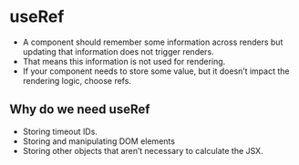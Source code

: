 # useRef

- A component should remember some information across renders but updating that information does not trigger renders.
- That means this information is not used for rendering.
- If your component needs to store some value, but it doesn’t impact the rendering logic, choose refs.


## Why do we need useRef

- Storing timeout IDs.
- Storing and manipulating DOM elements
- Storing other objects that aren’t necessary to calculate the JSX.
